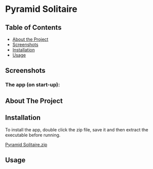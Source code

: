 # Pyramid Solitaire

<!-- TABLE OF CONTENTS -->
## Table of Contents
* [About the Project](#about-the-project)
* [Screenshots](#screenshots)
* [Installation](#installation)
* [Usage](#usage)


<!-- Screenshots -->
## Screenshots
### The app (on start-up):


<!-- ABOUT THE PROJECT -->
## About The Project


<!-- How to install the program -->
## Installation
To install the app, double click the zip file, save it and then extract the executable before running.

[Pyramid Solitaire.zip](https://github.com/Jamnic98/pyramid-solitaire/files/5503443/Pyramid.Solitaire.zip)


<!-- USAGE EXAMPLES -->
## Usage

